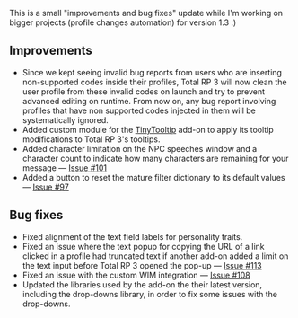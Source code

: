 This is a small "improvements and bug fixes" update while I'm working on bigger projects (profile changes automation) for version 1.3 :)

## Improvements

- Since we kept seeing invalid bug reports from users who are inserting non-supported codes inside their profiles, Total RP 3 will now clean the user profile from these invalid codes on launch and try to prevent advanced editing on runtime. From now on, any bug report involving profiles that have non supported codes injected in them will be systematically ignored.
- Added custom module for the [TinyTooltip](https://mods.curse.com/addons/wow/268266-tinytooltip) add-on to apply its tooltip modifications to Total RP 3's tooltips.
- Added character limitation on the NPC speeches window and a character count to indicate how many characters are remaining for your message — [Issue #101](https://wow.curseforge.com/projects/total-rp-3/issues/101)
- Added a button to reset the mature filter dictionary to its default values — [Issue #97](https://wow.curseforge.com/projects/total-rp-3/issues/97)

## Bug fixes

- Fixed alignment of the text field labels for personality traits.
- Fixed an issue where the text popup for copying the URL of a link clicked in a profile had truncated text if another add-on added a limit on the text input before Total RP 3 opened the pop-up — [Issue #113](https://wow.curseforge.com/projects/total-rp-3/issues/113)
- Fixed an issue with the custom WIM integration — [Issue #108](https://wow.curseforge.com/projects/total-rp-3/issues/108)
- Updated the libraries used by the add-on the their latest version, including the drop-downs library, in order to fix some issues with the drop-downs.
